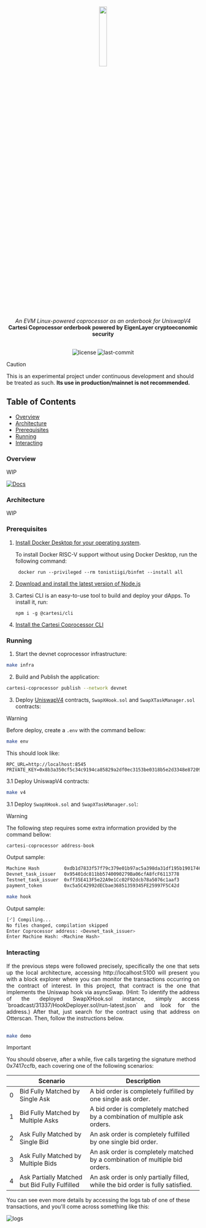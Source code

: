 <br>
<p align="center">
    <img src="https://github.com/Mugen-Builders/.github/assets/153661799/7ed08d4c-89f4-4bde-a635-0b332affbd5d" align="center" width="20%">
</p>
<br>
<div align="center">
    <i>An EVM Linux-powered coprocessor as an orderbook for UniswapV4</i>
</div>
<div align="center">
<b>Cartesi Coprocessor orderbook powered by EigenLayer cryptoeconomic security</b>
</div>
<br>
<p align="center">
	<img src="https://img.shields.io/github/license/henriquemarlon/swapx?style=default&logo=opensourceinitiative&logoColor=white&color=79F7FA" alt="license">
	<img src="https://img.shields.io/github/last-commit/henriquemarlon/swapx?style=default&logo=git&logoColor=white&color=868380" alt="last-commit">
</p>

> [!CAUTION]
> This is an experimental project under continuous development and should be treated as such. **Its use in production/mainnet is not recommended.**

##  Table of Contents
- [Overview](#overview)
- [Architecture](#architecture)
- [Prerequisites](#prerequisites)
- [Running](#running)
- [Interacting](#interacting)

### Overview
WIP

[![Docs]][Link-docs]
	
[Docs]: https://img.shields.io/badge/Documentation-6FE1E5?style=for-the-badge
[Link-docs]: https://cartesi.io

### Architecture
WIP

###  Prerequisites

1. [Install Docker Desktop for your operating system](https://www.docker.com/products/docker-desktop/).

    To install Docker RISC-V support without using Docker Desktop, run the following command:
    
   ```shell
    docker run --privileged --rm tonistiigi/binfmt --install all
   ```

2. [Download and install the latest version of Node.js](https://nodejs.org/en/download)

3. Cartesi CLI is an easy-to-use tool to build and deploy your dApps. To install it, run:

   ```shell
   npm i -g @cartesi/cli
   ```

4. [Install the Cartesi Coprocessor CLI](https://docs.mugen.builders/cartesi-co-processor-tutorial/installation)

###  Running

1. Start the devnet coprocessor infrastructure:

```bash
make infra
```

2. Build and Publish the application:

```sh
cartesi-coprocessor publish --network devnet
```

3. Deploy [UniswapV4](https://docs.uniswap.org/contracts/v4/overview) contracts, `SwapXHook.sol` and `SwapXTaskManager.sol` contracts:

> [!WARNING]
> Before deploy, create a `.env` with the command bellow:
> ```bash
> make env
> ```
> This should look like:
> ```env
> RPC_URL=http://localhost:8545
> PRIVATE_KEY=0x8b3a350cf5c34c9194ca85829a2df0ec3153be0318b5e2d3348e872092edffba
> ```

3.1 Deploy UniswapV4 contracts:
   
```sh
make v4
```

3.1 Deploy `SwapXHook.sol` and `SwapXTaskManager.sol`:

> [!WARNING]
> The following step requires some extra information provided by the command bellow:
> ```bash
> cartesi-coprocessor address-book
> ```
> Output sample:
> ```bash
> Machine Hash         0xdb1d7833f57f79c379e01b97ac5a398da31df195b1901746523be0bc348ccc88
> Devnet_task_issuer   0x95401dc811bb5740090279Ba06cfA8fcF6113778
> Testnet_task_issuer  0xff35E413F5e22A9e1Cc02F92dcb78a5076c1aaf3
> payment_token        0xc5a5C42992dECbae36851359345FE25997F5C42d
> ```

```bash
make hook
```

Output sample:

```bash
[⠊] Compiling...
No files changed, compilation skipped
Enter Coprocessor address: <Devnet_task_issuer>
Enter Machine Hash: <Machine Hash>
```

### Interacting

<div align="justify">
If the previous steps were followed precisely, specifically the one that sets up the local architecture, accessing http://localhost:5100 will present you with a block explorer where you can monitor the transactions occurring on the contract of interest. In this project, that contract is the one that implements the Uniswap hook via asyncSwap. (Hint: To identify the address of the deployed SwapXHook.sol instance, simply access `broadcast/31337/HookDeployer.sol/run-latest.json` and look for the address.) After that, just search for the contract using that address on Otterscan. Then, follow the instructions below.
</div>
<br>

```bash
make demo
```

> [!IMPORTANT]
> You should observe, after a while, five calls targeting the signature method 0x7417ccfb, each covering one of the following scenarios:
> 
> |        | Scenario                                        | Description                                                                                                |
> |--------|-------------------------------------------------|------------------------------------------------------------------------------------------------------------|
> | 0      | Bid Fully Matched by Single Ask                 | A bid order is completely fulfilled by one single ask order.                                               |
> | 1      | Bid Fully Matched by Multiple Asks              | A bid order is completely matched by a combination of multiple ask orders.                                 |
> | 2      | Ask Fully Matched by Single Bid                 | An ask order is completely fulfilled by one single bid order.                                              |
> | 3      | Ask Fully Matched by Multiple Bids              | An ask order is completely matched by a combination of multiple bid orders.                                |
> | 4      | Ask Partially Matched but Bid Fully Fulfilled   | An ask order is only partially filled, while the bid order is fully satisfied.                             |
>
> You can see even more details by accessing the logs tab of one of these transactions, and you'll come across something like this:
>
> ![logs](https://github.com/user-attachments/assets/d2161550-aa96-41b2-bb13-0e5ebe457ea3)
